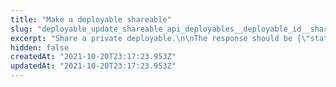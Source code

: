 ```yaml
---
title: "Make a deployable shareable"
slug: "deployable_update_shareable_api_deployables__deployable_id__share_post"
excerpt: "Share a private deployable.\n\nThe response should be {\"status\": \"success\"} or {\"status\": \"failed\"}"
hidden: false
createdAt: "2021-10-20T23:17:23.953Z"
updatedAt: "2021-10-20T23:17:23.953Z"
---
```

